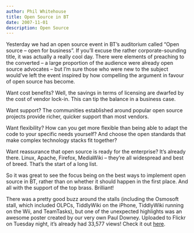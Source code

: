 ```yaml
---
author: Phil Whitehouse
title: Open Source in BT
date: 2007-11-01
description: Open Source
---
```


Yesterday we had an open source event in BT’s auditorium called “Open source – open for business”. If you’ll excuse the rather corporate-sounding title, it was actually a really cool day. There were elements of preaching to the converted – a large proportion of the audience were already open source advocates – but I’m sure those who were new to the subject would’ve left the event inspired by how compelling the argument in favour of open source has become.

Want cost benefits? Well, the savings in terms of licensing are dwarfed by the cost of vendor lock-in. This can tip the balance in a business case.

Want support? The communities established around popular open source projects provide richer, quicker support than most vendors.

Want flexibility? How can you get more flexible than being able to adapt the code to your specific needs yourself? And choose the open standards that make complex technology stacks fit together?

Want reassurance that open source is ready for the enterprise? It’s already there. Linux, Apache, Firefox, MediaWiki – they’re all widespread and best of breed. That’s the start of a long list.

So it was great to see the focus being on the best ways to implement open source in BT, rather than on whether it should happen in the first place. And all with the support of the top brass. Brilliant!

There was a pretty good buzz around the stalls (including the Osmosoft stall, which included OLPCs, TiddlyWiki on the iPhone, TiddlyWiki running on the Wii, and TeamTasks), but one of the unexpected highlights was an awesome poster created by our very own Paul Downey. Uploaded to Flickr on Tuesday night, it’s already had 33,577 views! Check it out [here](http://www.flickr.com/photos/psd/1805709102/).
